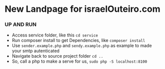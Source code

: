 # New Landpage for israelOuteiro.com

### UP AND RUN

- Access service folder, like this `cd service`
- Run composer install to get Dependencies, like `composer install`
- Use `sender.example.php` and `sendy.example.php` as example to made your smtp autenticated
- Navigate back to source project folder `cd ..`
- So, call a php to make a serve for us, `sudo php -S localhost:8100`
